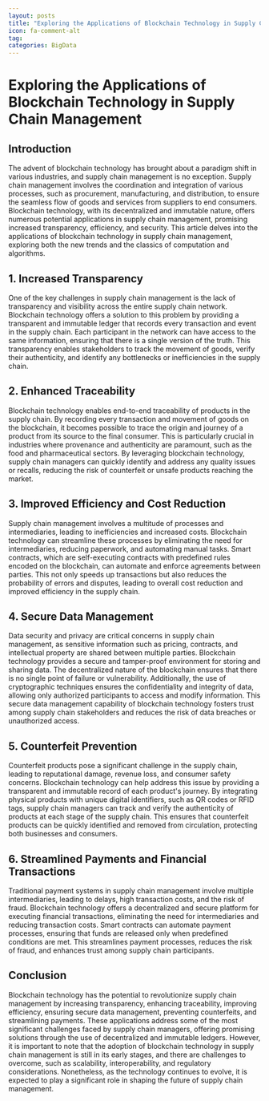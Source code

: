 ```yaml
---
layout: posts
title: "Exploring the Applications of Blockchain Technology in Supply Chain Management"
icon: fa-comment-alt
tag:      
categories: BigData
---
```



# Exploring the Applications of Blockchain Technology in Supply Chain Management

## Introduction

The advent of blockchain technology has brought about a paradigm shift in various industries, and supply chain management is no exception. Supply chain management involves the coordination and integration of various processes, such as procurement, manufacturing, and distribution, to ensure the seamless flow of goods and services from suppliers to end consumers. Blockchain technology, with its decentralized and immutable nature, offers numerous potential applications in supply chain management, promising increased transparency, efficiency, and security. This article delves into the applications of blockchain technology in supply chain management, exploring both the new trends and the classics of computation and algorithms.

## 1. Increased Transparency

One of the key challenges in supply chain management is the lack of transparency and visibility across the entire supply chain network. Blockchain technology offers a solution to this problem by providing a transparent and immutable ledger that records every transaction and event in the supply chain. Each participant in the network can have access to the same information, ensuring that there is a single version of the truth. This transparency enables stakeholders to track the movement of goods, verify their authenticity, and identify any bottlenecks or inefficiencies in the supply chain.

## 2. Enhanced Traceability

Blockchain technology enables end-to-end traceability of products in the supply chain. By recording every transaction and movement of goods on the blockchain, it becomes possible to trace the origin and journey of a product from its source to the final consumer. This is particularly crucial in industries where provenance and authenticity are paramount, such as the food and pharmaceutical sectors. By leveraging blockchain technology, supply chain managers can quickly identify and address any quality issues or recalls, reducing the risk of counterfeit or unsafe products reaching the market.

## 3. Improved Efficiency and Cost Reduction

Supply chain management involves a multitude of processes and intermediaries, leading to inefficiencies and increased costs. Blockchain technology can streamline these processes by eliminating the need for intermediaries, reducing paperwork, and automating manual tasks. Smart contracts, which are self-executing contracts with predefined rules encoded on the blockchain, can automate and enforce agreements between parties. This not only speeds up transactions but also reduces the probability of errors and disputes, leading to overall cost reduction and improved efficiency in the supply chain.

## 4. Secure Data Management

Data security and privacy are critical concerns in supply chain management, as sensitive information such as pricing, contracts, and intellectual property are shared between multiple parties. Blockchain technology provides a secure and tamper-proof environment for storing and sharing data. The decentralized nature of the blockchain ensures that there is no single point of failure or vulnerability. Additionally, the use of cryptographic techniques ensures the confidentiality and integrity of data, allowing only authorized participants to access and modify information. This secure data management capability of blockchain technology fosters trust among supply chain stakeholders and reduces the risk of data breaches or unauthorized access.

## 5. Counterfeit Prevention

Counterfeit products pose a significant challenge in the supply chain, leading to reputational damage, revenue loss, and consumer safety concerns. Blockchain technology can help address this issue by providing a transparent and immutable record of each product's journey. By integrating physical products with unique digital identifiers, such as QR codes or RFID tags, supply chain managers can track and verify the authenticity of products at each stage of the supply chain. This ensures that counterfeit products can be quickly identified and removed from circulation, protecting both businesses and consumers.

## 6. Streamlined Payments and Financial Transactions

Traditional payment systems in supply chain management involve multiple intermediaries, leading to delays, high transaction costs, and the risk of fraud. Blockchain technology offers a decentralized and secure platform for executing financial transactions, eliminating the need for intermediaries and reducing transaction costs. Smart contracts can automate payment processes, ensuring that funds are released only when predefined conditions are met. This streamlines payment processes, reduces the risk of fraud, and enhances trust among supply chain participants.

## Conclusion

Blockchain technology has the potential to revolutionize supply chain management by increasing transparency, enhancing traceability, improving efficiency, ensuring secure data management, preventing counterfeits, and streamlining payments. These applications address some of the most significant challenges faced by supply chain managers, offering promising solutions through the use of decentralized and immutable ledgers. However, it is important to note that the adoption of blockchain technology in supply chain management is still in its early stages, and there are challenges to overcome, such as scalability, interoperability, and regulatory considerations. Nonetheless, as the technology continues to evolve, it is expected to play a significant role in shaping the future of supply chain management.